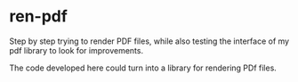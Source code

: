 # ren-pdf

Step by step trying to render PDF files, while also testing the interface of my pdf library to look for improvements.

The code developed here could turn into a library for rendering PDf files.
